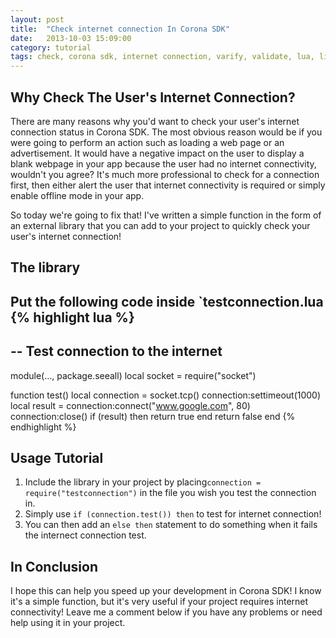 ```yaml
---
layout: post
title:  "Check internet connection In Corona SDK"
date:   2013-10-03 15:09:00
category: tutorial
tags: check, corona sdk, internet connection, varify, validate, lua, library, network, test, tutorial, code
---
```


## Why Check The User's Internet Connection?
There are many reasons why you'd want to check your user's internet connection status in Corona SDK. The most obvious reason would be if you were going to perform an action such as loading a web page or an advertisement. It would have a negative impact on the user to display a blank webpage in your app because the user had no internet connectivity, wouldn't you agree? It's much more professional to check for a connection first, then either alert the user that internet connectivity is required or simply enable offline mode in your app.

So today we're going to fix that! I've written a simple function in the form of an external library that you can add to your project to quickly check your user's internet connection!

## The library
Put the following code inside `testconnection.lua
{% highlight lua %}
---------------------------------------
-- Test connection to the internet
---------------------------------------
module(..., package.seeall)
local socket = require("socket")

function test()
    local connection = socket.tcp()
    connection:settimeout(1000)
    local result = connection:connect("www.google.com", 80)
    connection:close()
    if (result) then return true end
    return false
end
{% endhighlight %}

## Usage Tutorial
1. Include the library in your project by placing`connection = require("testconnection")` in the file you wish you test the connection in.
2. Simply use `if (connection.test()) then` to test for internet connection!
3. You can then add an `else then` statement to do something when it fails the internect connection test.

## In Conclusion
I hope this can help you speed up your development in Corona SDK! I know it's a simple function, but it's very useful if your project requires internet connectivity! Leave me a comment below if you have any problems or need help using it in your project.
